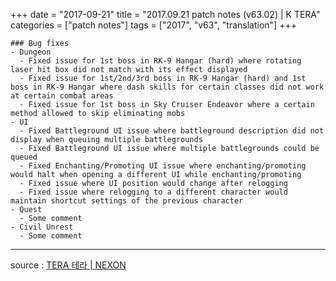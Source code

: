 +++
date = "2017-09-21"
title = "2017.09.21 patch notes (v63.02) | K TERA"
categories = ["patch notes"]
tags = ["2017", "v63", "translation"]
+++

```
### Bug fixes
- Dungeon
  - Fixed issue for 1st boss in RK-9 Hangar (hard) where rotating laser hit box did not match with its effect displayed
  - Fixed issue for 1st/2nd/3rd boss in RK-9 Hangar (hard) and 1st boss in RK-9 Hangar where dash skills for certain classes did not work at certain combat areas
  - Fixed issue for 1st boss in Sky Cruiser Endeavor where a certain method allowed to skip eliminating mobs
- UI
  - Fixed Battleground UI issue where battleground description did not display when queuing multiple battlegrounds
  - Fixed Battleground UI issue where multiple battlegrounds could be queued
  - Fixed Enchanting/Promoting UI issue where enchanting/promoting would halt when opening a different UI while enchanting/promoting
  - Fixed issue where UI position would change after relogging
  - Fixed issue where relogging to a different character would maintain shortcut settings of the previous character
- Quest
  - Some comment
- Civil Unrest
  - Some comment
```

----

source : [TERA 테라 | NEXON](http://tera.nexon.com/news/update/view.aspx?n4articlesn=298)

